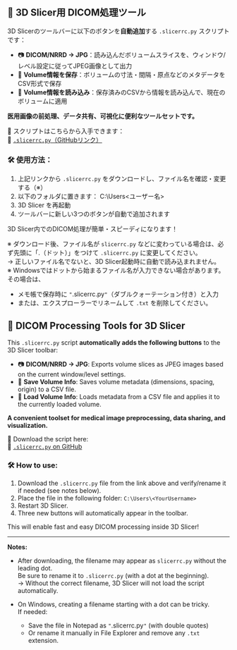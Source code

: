 ## 🧰 3D Slicer用 DICOM処理ツール  
  
3D Slicerのツールバーに以下のボタンを**自動追加**する `.slicerrc.py` スクリプトです：  
  
- 📷 **DICOM/NRRD → JPG**：読み込んだボリュームスライスを、ウィンドウ/レベル設定に従ってJPEG画像として出力  
- 💾 **Volume情報を保存**：ボリュームの寸法・間隔・原点などのメタデータをCSV形式で保存  
- 📂 **Volume情報を読み込み**：保存済みのCSVから情報を読み込んで、現在のボリュームに適用  
  
**医用画像の前処理、データ共有、可視化に便利なツールセットです。**  
  
📎 スクリプトはこちらから入手できます：    
🔗 [`.slicerrc.py`（GitHubリンク）](https://github.com/SatoruMuro/SAM2GUIfor3Drecon/blob/main/.slicerrc.py)  
  
### 🛠 使用方法：  
1. 上記リンクから `.slicerrc.py` をダウンロードし、ファイル名を確認・変更する（※）  
2. 以下のフォルダに置きます：  C:\Users\<ユーザー名>  
3. 3D Slicer を再起動  
4. ツールバーに新しい3つのボタンが自動で追加されます  
  
3D Slicer内でのDICOM処理が簡単・スピーディになります！  

※ ダウンロード後、ファイル名が `slicerrc.py` などに変わっている場合は、必ず先頭に「.（ドット）」をつけて `.slicerrc.py` に変更してください。  
→ 正しいファイル名でないと、3D Slicer起動時に自動で読み込まれません。  
※ Windowsではドットから始まるファイル名が入力できない場合があります。その場合は、  
- メモ帳で保存時に `"`.slicerrc.py`"`（ダブルクォーテーション付き）と入力  
- または、エクスプローラーでリネームして `.txt` を削除してください。  
  
  
## 🧰 DICOM Processing Tools for 3D Slicer

This `.slicerrc.py` script **automatically adds the following buttons** to the 3D Slicer toolbar:

- 📷 **DICOM/NRRD → JPG**: Exports volume slices as JPEG images based on the current window/level settings.
- 💾 **Save Volume Info**: Saves volume metadata (dimensions, spacing, origin) to a CSV file.
- 📂 **Load Volume Info**: Loads metadata from a CSV file and applies it to the currently loaded volume.

**A convenient toolset for medical image preprocessing, data sharing, and visualization.**

📎 Download the script here:  
🔗 [`.slicerrc.py` on GitHub](https://github.com/SatoruMuro/SAM2GUIfor3Drecon/blob/main/.slicerrc.py)

### 🛠 How to use:
1. Download the `.slicerrc.py` file from the link above and verify/rename it if needed (see notes below).
2. Place the file in the following folder: `C:\Users\<YourUsername>`
3. Restart 3D Slicer.
4. Three new buttons will automatically appear in the toolbar.

This will enable fast and easy DICOM processing inside 3D Slicer!

---

**Notes:**

- After downloading, the filename may appear as `slicerrc.py` without the leading dot.  
  Be sure to rename it to `.slicerrc.py` (with a dot at the beginning).  
  → Without the correct filename, 3D Slicer will not load the script automatically.

- On Windows, creating a filename starting with a dot can be tricky.  
  If needed:
  - Save the file in Notepad as `"`.slicerrc.py`"` (with double quotes)
  - Or rename it manually in File Explorer and remove any `.txt` extension.

